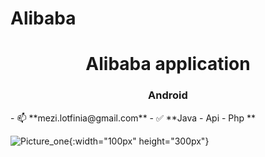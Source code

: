 # Alibaba
<h1 align="center">Alibaba application</h1>
<h3 align="center">Android</h3>
- 📫 **mezi.lotfinia@gmail.com**
- ✅ **Java - Api - Php **

![Picture_one](https://ns20.ir/alibaba/alibaba1.jpg){:width="100px" height="300px"}

